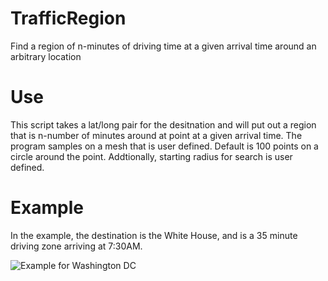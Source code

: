 # TrafficRegion
Find a region of n-minutes of driving time at a given arrival time around an arbitrary location

# Use
This script takes a lat/long pair for the desitnation and will put out a region that is n-number of minutes around at point at a given arrival time.
The program samples on a mesh that is user defined. Default is 100 points on a circle around the point. Addtionally, starting radius for search is user defined. 

# Example
In the example, the destination is the White House, and is a 35 minute driving zone arriving at 7:30AM. 

![Example for Washington DC](https://raw.githubusercontent.com/odinallo/TrafficRegion/master/WashingtonDC.png)

